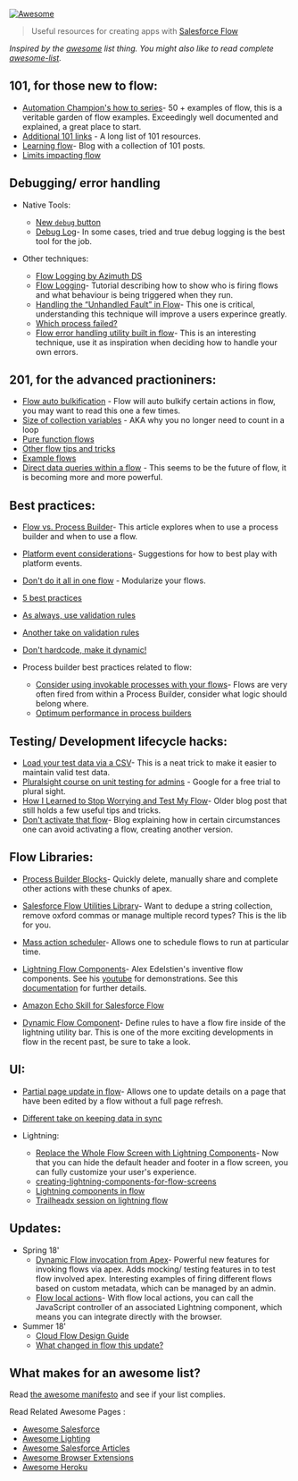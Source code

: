 [![Awesome](https://cdn.rawgit.com/sindresorhus/awesome/d7305f38d29fed78fa85652e3a63e154dd8e8829/media/badge.svg)](https://github.com/sindresorhus/awesome)

> Useful resources for creating apps with [Salesforce Flow](https://www.youtube.com/watch?v=W8BJ4yRBga0&feature=youtu.be)

*Inspired by the [awesome](https://github.com/sindresorhus/awesome) list thing. You might also like to read complete [awesome-list](https://github.com/sindresorhus/awesome).*

## 101, for those new to flow:

* [Automation Champion's how to series](https://automationchampion.com/learning-flow/)- 50 + examples of flow, this is a veritable garden of flow examples. Exceedingly well documented and explained, a great place to start. 
* [Additional 101 links](https://sites.google.com/view/flowunofficial/tutorials-and-beginner-material) - A long list of 101 resources. 
* [Learning flow](https://developingflow.com/learning-flow/)- Blog with a collection of 101 posts. 
* [Limits impacting flow](https://dreamevent.secure.force.com/articleView?id=vpm_admin_flow_limits.htm&type=5)

## Debugging/ error handling

* Native Tools: 
  * [New `debug` button](https://automationchampion.com/2018/05/22/getting-started-with-visual-workflow-part-7-learn-about-the-new-built-in-debug-tool-in-the-cloud-flow-designer/)
  * [Debug Log](https://unhandledsunshine.com/2018/01/21/salesforce-automation-what-is-going-on-in-there/)- In some cases, tried and true debug logging is the best tool for the job. 

* Other techniques:
  * [Flow Logging by Azimuth DS](https://appexchange.salesforce.com/listingDetail?listingId=a0N3A00000EFp89UAD)
  * [Flow Logging](https://www.clintmajors.com/blog/2018/3/6/flow-logging)- Tutorial describing how to show who is firing flows and what behaviour is being triggered when they run. 
  * [Handling the “Unhandled Fault” in Flow](https://salesforcedude.wordpress.com/2015/02/10/handling-the-unhandled-fault-in-flow/)- This one is critical, understanding this technique will improve a users experince greatly. 
  * [Which process failed?](https://www.linkedin.com/pulse/ways-identify-your-failed-flowprocess-builder-sudhir-kumar/)
  * [Flow error handling utility built in flow](https://explorationsintosalesforce.wordpress.com/2017/10/18/visual-flow-error-handling-utility-flows/)- This is an interesting technique, use it as inspiration when deciding how to handle your own errors.

## 201, for the advanced practioniners:

* [Flow auto bulkification](https://help.salesforce.com/articleView?id=vpm_admin_bulkification.htm&type=5) - Flow will auto bulkify certain actions in flow, you may want to read this one a few times. 
* [Size of collection variables](https://jenwlee.wordpress.com/2018/06/26/blink-you-may-have-missed-this-hidden-gem-get-count-via-flow-assignment/) - AKA why you no longer need to count in a loop
* [Pure function flows](https://explorationsintosalesforce.wordpress.com/2017/10/17/calling-subflows-that-do-not-need-input/)
* [Other flow tips and tricks](https://explorationsintosalesforce.wordpress.com/category/flow-tips-tricks/)
* [Example flows](https://sites.google.com/view/flowunofficial/flows)
* [Direct data queries within a flow](https://www.youtube.com/watch?v=Mon6OF_rtfo&feature=youtu.be) - This seems to be the future of flow, it is becoming more and more powerful. 

## Best practices:

* [Flow vs. Process Builder](https://www.adminhero.com/automation-showdown-process-builder-vs-workflow/)- This article explores when to use a process builder and when to use a flow. 
* [Platform event considerations](https://developer.salesforce.com/docs/atlas.en-us.platform_events.meta/platform_events/platform_events_process_considerations.htm)- Suggestions for how to best play with platform events.
* [Don't do it all in one flow](https://jenwlee.wordpress.com/2016/10/11/maximize-maintainability-with-process-builder-and-componentized-visual-workflow/) - Modularize your flows. 
* [5 best practices](http://succeedwithsalesforce.com/5-best-practices-that-must-be-followed-when-building-flows/) 
* [As always, use validation rules](https://salesforcesidekick.com/2015/07/17/validation-rules-in-flow/)
* [Another take on validation rules](https://automationchampion.com/tag/validation-rule-in-flow/)
* [Don't hardcode, make it dynamic!](https://jenwlee.wordpress.com/2017/03/28/did-i-just-see-you-hardcode-a-salesforce-id-aw-hell-no/)

* Process builder best practices related to flow:  
  * [Consider using invokable processes with your flows](https://help.salesforce.com/articleView?id=process_advanced_invocable.htm&type=5)- Flows are very often fired from within a Process Builder, consider what logic should belong where. 
  * [Optimum performance in process builders](https://salesforcesidekick.com/2016/05/09/building-your-process-builder-for-optimum-performance-and-bulkification/)

## Testing/ Development lifecycle hacks:

* [Load your test data via a CSV](http://www.snugsfbay.com/2016/07/what-load-of-business-data.html)- This is a neat trick to make it easier to maintain valid test data. 
* [Pluralsight course on unit testing for admins](https://app.pluralsight.com/library/courses/salesforce-admin-essential-testing-techniques/table-of-contents) - Google for a free trial to plural sight. 
* [How I Learned to Stop Worrying and Test My Flow](https://salesforceyoda.com/2014/05/06/how-i-learned-to-stop-worrying-and-test-my-flow/)- Older blog post that still holds a few useful tips and tricks. 
* [Don't activate that flow](https://jenwlee.wordpress.com/2018/07/31/flow-tip-got-too-many-flow-versions/)- Blog explaining how in certain circumstances one can avoid activating a flow, creating another version. 

## Flow Libraries: 

* [Process Builder Blocks](https://github.com/mshanemc/processBuilderBlocks)- Quickly delete, manually share and complete other actions with these chunks of apex.
* [Salesforce Flow Utilities Library](https://github.com/thebrettbarlow/FlowUtilities)- Want to dedupe a string collection, remove oxford commas or manage multiple record types? This is the lib for you. 

* [Mass action scheduler](https://douglascayers.com/2017/12/25/mass-action-scheduler/)- Allows one to schedule flows to run at particular time.
* [Lightning Flow Components](https://github.com/alexed1/LightningFlowComponents)- Alex Edelstien's inventive flow components. See his [youtube](https://www.youtube.com/user/alexed100/videos) for demonstrations. See this [documentation](https://sites.google.com/view/flowunofficial/flow-screen-components) for further details.
* [Amazon Echo Skill for Salesforce Flow](https://github.com/financialforcedev/alexa-salesforce-flow-skill)
* [Dynamic Flow Component](https://andyinthecloud.com/2017/12/10/introducing-the-dynamic-flow-component/)- Define rules to have a flow fire inside of the lightning utility bar. This is one of the more exciting developments in flow in the recent past, be sure to take a look. 

## UI: 

* [Partial page update in flow](https://medium.com/@alexedelstein/the-update-screen-flow-action-component-2738e55498ff)- Allows one to update details on a page that have been edited by a flow without a full page refresh.
* [Different take on keeping data in sync](https://douglascayers.com/2017/09/12/keep-flows-and-data-in-sync-on-lightning-record-pages-winter-18/)

* Lightning: 
  * [Replace the Whole Flow Screen with Lightning Components](https://developer.salesforce.com/docs/atlas.en-us.lightning.meta/lightning/components_config_for_flow_screens_replace.htm)- Now that you can hide the default header and footer in a flow screen, you can fully customize your user's experience.
  * [creating-lightning-components-for-flow-screens](https://terencechiu.com/2018/06/13/creating-lightning-components-for-flow-screens/)
  * [Lightning components in flow](https://developingflow.com/2018/06/11/lightning-components-in-flow/)
  * [Trailheadx session on lightning flow](https://developer.salesforce.com/blogs/2018/06/icymi-trailheadx18-4-session-videos-about-process-automation.html)

## Updates: 

* Spring 18' 
    * [Dynamic Flow invocation from Apex](https://developer.salesforce.com/blogs/2018/04/adding-clicks-not-code-extensibility-to-your-apex-with-lightning-flow.html)- Powerful new features for invoking flows via apex. Adds mocking/ testing features in to test flow involved apex. Interesting examples of firing different flows based on custom metadata, which can be managed by an admin. 
    * [Flow local actions](http://releasenotes.docs.salesforce.com/en-us/spring18/release-notes/rn_forcecom_flow_localaction.htm)- With flow local actions, you can call the JavaScript controller of an associated Lightning component, which means you can integrate directly with the browser. 
* Summer 18' 
    * [Cloud Flow Design Guide](http://resources.docs.salesforce.com/214/11/en-us/sfdc/pdf/salesforce_vpm_implementation_guide.pdf)
    * [What changed in flow this update?](https://releasenotes.docs.salesforce.com/en-us/summer18/release-notes/rn_forcecom_flow_design.htm)

## What makes for an awesome list?
Read [the awesome manifesto](https://github.com/mailtoharshit/awesome-salesforce/blob/master/contributing.md) and see if your list complies.

  Read Related Awesome Pages :
  * [Awesome Salesforce](https://github.com/mailtoharshit/awesome-salesforce)
   * [Awesome Lighting](https://github.com/mailtoharshit/awesome-lighting)
   * [Awesome Salesforce Articles](https://github.com/mailtoharshit/awesome-salesforce-articles)
   * [Awesome Browser Extensions](https://github.com/mailtoharshit/awesome-browser-extensions-for-salesforce/blob/master/README.md)
   * [Awesome Heroku](https://github.com/mailtoharshit/awesome-heroku)